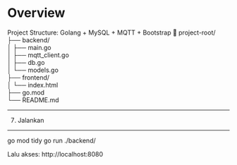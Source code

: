 # Overview  
Project Structure: Golang + MySQL + MQTT + Bootstrap
📁 project-root/  
├── backend/  
│   ├── main.go  
│   ├── mqtt_client.go  
│   ├── db.go  
│   └── models.go  
├── frontend/  
│   └── index.html  
├── go.mod  
└── README.md  
  
--------------------------------------------------
7. Jalankan
--------------------------------------------------
go mod tidy
go run ./backend/

Lalu akses: http://localhost:8080
